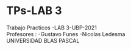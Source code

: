 <h1 class="code-line" data-line-start=0 data-line-end=1 ><a id="TPsLAB_3_0"></a>TPs-LAB 3</h1>
<p class="has-line-data" data-line-start="1" data-line-end="4">Trabajo Practicos -LAB 3-UBP-2021<br>
Profesores :  -Gustavo Funes  -Nicolas Ledesma<br>
UNIVERSIDAD BLAS PASCAL</p>
